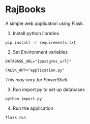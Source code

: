 # RajBooks

A simple web application using Flask.

1. Install python libraries

`pip install -r requirements.txt`

2. Set Environment variables

`DATABASE_URL="{postgres_url}"`

`FALSK_APP="application.py"`

*This may vary for PowerShell.*


3. Run import.py to set up databases

`python import.py`

4. Run the application

`flask run`
